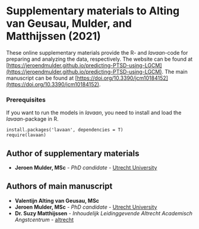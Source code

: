 # Supplementary materials to Alting van Geusau, Mulder, and Matthijssen (2021)

These online supplementary materials provide the R- and *lavaan*-code for preparing and analyzing the data, respectively. The website can be found at [https://jeroendmulder.github.io/predicting-PTSD-using-LGCM](https://jeroendmulder.github.io/predicting-PTSD-using-LGCM). The main manuscript can be found at [https://doi.org/10.3390/jcm10184152](https://doi.org/10.3390/jcm10184152). 

### Prerequisites

If you want to run the models in *lavaan*, you need to install and load the *lavaan*-package in R. 

```
install.packages('lavaan', dependencies = T)
require(lavaan)
```

## Author of supplementary materials

* **Jeroen Mulder, MSc** - *PhD candidate* - [Utrecht University](https://www.uu.nl/staff/JDMulder)

## Authors of main manuscript

* **Valentijn Alting van Geusau, MSc**
* **Jeroen Mulder, MSc** - *PhD candidate* - [Utrecht University](https://www.uu.nl/staff/JDMulder)
* **Dr. Suzy Matthijssen** - *Inhoudelijk Leidinggevende Altrecht Academisch Angstcentrum* - [altrecht](https://www.altrecht.nl/medewerkers/suzy-matthijssen/)



